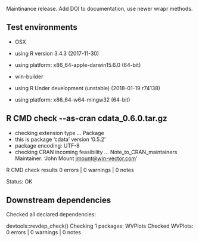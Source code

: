 
Maintinance release.  Add DOI to documentation, use newer wrapr methods.

## Test environments

  * OSX
  * using R version 3.4.3 (2017-11-30)
  * using platform: x86_64-apple-darwin15.6.0 (64-bit)


  * win-builder 
  * using R Under development (unstable) (2018-01-19 r74138)
  * using platform: x86_64-w64-mingw32 (64-bit)

## R CMD check --as-cran cdata_0.6.0.tar.gz

  * checking extension type ... Package
  * this is package ‘cdata’ version ‘0.5.2’
  * package encoding: UTF-8
  * checking CRAN incoming feasibility ... Note_to_CRAN_maintainers
     Maintainer: ‘John Mount <jmount@win-vector.com>’

R CMD check results
0 errors | 0 warnings | 0 notes

Status: OK

## Downstream dependencies

Checked all declared dependencies:

  devtools::revdep_check()
   Checking 1 packages: WVPlots
   Checked WVPlots: 0 errors | 0 warnings | 0 notes

